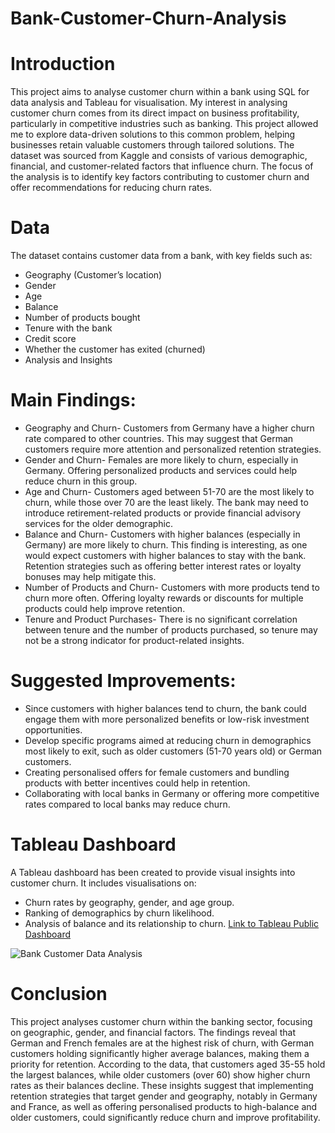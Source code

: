 # Bank-Customer-Churn-Analysis

# Introduction
This project aims to analyse customer churn within a bank using SQL for data analysis and Tableau for visualisation.
My interest in analysing customer churn comes from its direct impact on business profitability, particularly in competitive industries such as banking. 
This project allowed me to explore data-driven solutions to this common problem, helping businesses retain valuable customers through tailored solutions.
The dataset was sourced from Kaggle and consists of various demographic, financial, and customer-related factors that influence churn.
The focus of the analysis is to identify key factors contributing to customer churn and offer recommendations for reducing churn rates.

# Data
The dataset contains customer data from a bank, with key fields such as:

- Geography (Customer’s location)
- Gender
- Age
- Balance
- Number of products bought
- Tenure with the bank
- Credit score
- Whether the customer has exited (churned)
- Analysis and Insights

# Main Findings:
- Geography and Churn- Customers from Germany have a higher churn rate compared to other countries. This may suggest that German customers require more attention and personalized retention strategies.
- Gender and Churn- Females are more likely to churn, especially in Germany. Offering personalized products and services could help reduce churn in this group.
- Age and Churn- Customers aged between 51-70 are the most likely to churn, while those over 70 are the least likely. The bank may need to introduce retirement-related products or provide financial advisory services for the older demographic.
- Balance and Churn- Customers with higher balances (especially in Germany) are more likely to churn. This finding is interesting, as one would expect customers with higher balances to stay with the bank. Retention strategies such as offering better interest rates or loyalty bonuses may help mitigate this.
- Number of Products and Churn- Customers with more products tend to churn more often. Offering loyalty rewards or discounts for multiple products could help improve retention.
- Tenure and Product Purchases- There is no significant correlation between tenure and the number of products purchased, so tenure may not be a strong indicator for product-related insights.

# Suggested Improvements:
- Since customers with higher balances tend to churn, the bank could engage them with more personalized benefits or low-risk investment opportunities.
- Develop specific programs aimed at reducing churn in demographics most likely to exit, such as older customers (51-70 years old) or German customers.
- Creating personalised offers for female customers and bundling products with better incentives could help in retention.
- Collaborating with local banks in Germany or offering more competitive rates compared to local banks may reduce churn.

# Tableau Dashboard
A Tableau dashboard has been created to provide visual insights into customer churn. It includes visualisations on:

- Churn rates by geography, gender, and age group.
- Ranking of demographics by churn likelihood.
- Analysis of balance and its relationship to churn.
[Link to Tableau Public Dashboard](https://public.tableau.com/views/BankCustomerChurnAnalysisDashboard/BankCustomerDataAnalysis?:language=en-GB&publish=yes&:sid=&:redirect=auth&:display_count=n&:origin=viz_share_link)

![Bank Customer Data Analysis](https://github.com/user-attachments/assets/ebf83bc1-8f81-4f25-95af-0bb824a34ef4)

# Conclusion
This project analyses customer churn within the banking sector, focusing on geographic, gender, and financial factors.
The findings reveal that German and French females are at the highest risk of churn, with German customers holding significantly higher average balances, making them a priority for retention.
According to the data, that customers aged 35-55 hold the largest balances, while older customers (over 60) show higher churn rates as their balances decline.
These insights suggest that implementing retention strategies that target gender and geography, notably in Germany and France,
as well as offering personalised products to high-balance and older customers, could significantly reduce churn and improve profitability.

